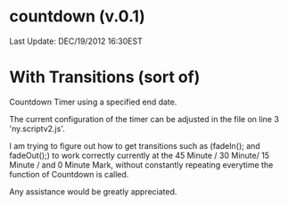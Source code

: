 countdown (v.0.1)
=========
Last Update: DEC/19/2012 16:30EST

With Transitions (sort of)
=========
Countdown Timer using a specified end date. 

The current configuration of the timer can be adjusted in the file on line 3  'ny.scriptv2.js'.

I am trying to figure out how to get transitions such as (fadeIn(); and fadeOut();) to work correctly 
currently at the 45 Minute / 30 Minute/ 15 Minute / and 0 Minute Mark, without constantly repeating everytime the function of Countdown is called. 

Any assistance would be greatly appreciated. 

